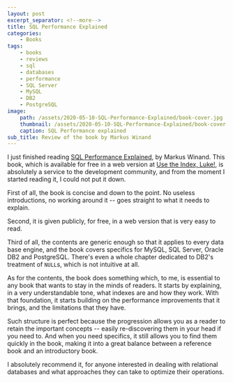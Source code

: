 ```yaml
---
layout: post
excerpt_separator: <!--more-->
title: SQL Performance Explained
categories:
    - Books
tags:
    - books
    - reviews
    - sql
    - databases
    - performance
    - SQL Server
    - MySQL
    - DB2
    - PostgreSQL
image:
    path: /assets/2020-05-10-SQL-Performance-Explained/book-cover.jpg
    thumbnail: /assets/2020-05-10-SQL-Performance-Explained/book-cover.jpg
    caption: SQL Performance explained
sub_title: Review of the book by Markus Winand
---
```


I just finished reading [SQL Performance Explained](https://www.amazon.com/SQL-Performance-Explained-Markus-Winand/dp/3950307826/), by Markus Winand. This book, which is available for free in a web version at [Use the Index, Luke!](https://use-the-index-luke.com/), is absolutely a service to the development community, and from the moment I started reading it, I could not put it down.

<!--more-->

First of all, the book is concise and down to the point. No useless introductions, no working around it -- goes straight to what it needs to explain.

Second, it is given publicly, for free, in a web version that is very easy to read.

Third of all, the contents are generic enough so that it applies to every data base engine, and the book covers specifics for MySQL, SQL Server, Oracle DB2 and PostgreSQL. There's even a whole chapter dedicated to DB2's treatment of `NULL`s, which is not intuitive at all.

As for the contents, the book does something which, to me, is essential to any book that wants to stay in the minds of readers. It starts by explaining, in a very understandable tone, what indexes are and how they work. With that foundation, it starts building on the performance improvements that it brings, and the limitations that they have.

Such structure is perfect because the progression allows you as a reader to retain the important concepts -- easily re-discovering them in your head if you need to. And when you need specifics, it still allows you to find them quickly in the book, making it into a great balance between a reference book and an introductory book.

I absolutely recommend it, for anyone interested in dealing with relational databases and what approaches they can take to optimize their operations.
